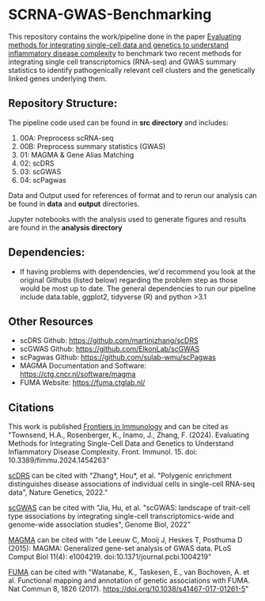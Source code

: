 # SCRNA-GWAS-Benchmarking
This repository contains the work/pipeline done in the paper [Evaluating methods for integrating single-cell data and genetics to understand inflammatory disease complexity](https://doi.org/10.3389/fimmu.2024.1454263) to benchmark two recent methods for integrating single cell transcriptomics (RNA-seq) and GWAS summary statistics to identify pathogenically relevant cell clusters and the genetically linked genes underlying them.

## Repository Structure: 
The pipeline code used can be found in **src directory** and includes:
1. 00A: Preprocess scRNA-seq
2. 00B: Preprocess summary statistics (GWAS)
3. 01: MAGMA & Gene Alias Matching
4. 02: scDRS
5. 03: scGWAS
6. 04: scPagwas

Data and Output used for references of format and to rerun our analysis can be found in **data** and **output** directories.

Jupyter notebooks with the analysis used to generate figures and results are found in the **analysis directory**

## Dependencies:
- If having problems with dependencies, we'd recommend you look at the original Githubs (listed below) regarding the problem step as those would be most up to date. The general dependencies to run our pipeline include data.table, ggplot2, tidyverse (R) and python >3.1

## Other Resources
- scDRS Github: https://github.com/martinjzhang/scDRS
- scGWAS Github: https://github.com/ElkonLab/scGWAS
- scPagwas Github: https://github.com/sulab-wmu/scPagwas
- MAGMA Documentation and Software: https://ctg.cncr.nl/software/magma
- FUMA Website: https://fuma.ctglab.nl/

## Citations
This work is published [Frontiers in Immunology](https://doi.org/10.3389/fimmu.2024.1454263) and can be cited as "Townsend, H.A., Rosenberger, K., Inamo, J., Zhang, F. (2024). Evaluating Methods for Integrating Single-Cell Data and Genetics to Understand Inflammatory Disease Complexity. Front. Immunol. 15. doi: 10.3389/fimmu.2024.1454263"

[scDRS](https://www.nature.com/articles/s41588-022-01167-z) can be cited with "Zhang*, Hou*, et al. "Polygenic enrichment distinguishes disease associations of individual cells in single-cell RNA-seq data", Nature Genetics, 2022."

[scGWAS](https://genomebiology.biomedcentral.com/articles/10.1186/s13059-022-02785-w) can be cited with "Jia, Hu, et al. "scGWAS: landscape of trait-cell type associations by integrating single-cell transcriptomics-wide and genome-wide association studies", Genome Biol, 2022"

[MAGMA](http://journals.plos.org/ploscompbiol/article?id=10.1371%2Fjournal.pcbi.1004219) can be cited with "de Leeuw C, Mooij J, Heskes T, Posthuma D (2015): MAGMA: Generalized gene-set analysis of GWAS data. PLoS Comput Biol 11(4): e1004219. doi:10.1371/journal.pcbi.1004219"

[FUMA](https://doi.org/10.1038/s41467-017-01261-5) can be cited with "Watanabe, K., Taskesen, E., van Bochoven, A. et al. Functional mapping and annotation of genetic associations with FUMA. Nat Commun 8, 1826 (2017). https://doi.org/10.1038/s41467-017-01261-5"




